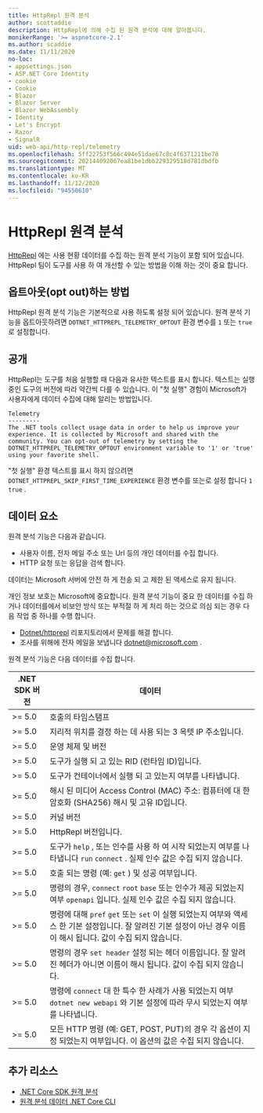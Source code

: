 ```yaml
---
title: HttpRepl 원격 분석
author: scottaddie
description: HttpRepl에 의해 수집 된 원격 분석에 대해 알아봅니다.
monikerRange: '>= aspnetcore-2.1'
ms.author: scaddie
ms.date: 11/11/2020
no-loc:
- appsettings.json
- ASP.NET Core Identity
- cookie
- Cookie
- Blazor
- Blazor Server
- Blazor WebAssembly
- Identity
- Let's Encrypt
- Razor
- SignalR
uid: web-api/http-repl/telemetry
ms.openlocfilehash: 5ff22753f566c494e51dae67c8c4f6371211be78
ms.sourcegitcommit: 202144092067ea81be1dbb229329518d781dbdfb
ms.translationtype: MT
ms.contentlocale: ko-KR
ms.lasthandoff: 11/12/2020
ms.locfileid: "94550610"
---
```

# <a name="httprepl-telemetry"></a>HttpRepl 원격 분석

[HttpRepl](xref:web-api/http-repl) 에는 사용 현황 데이터를 수집 하는 원격 분석 기능이 포함 되어 있습니다. HttpRepl 팀이 도구를 사용 하 여 개선할 수 있는 방법을 이해 하는 것이 중요 합니다.

## <a name="how-to-opt-out"></a>옵트아웃(opt out)하는 방법

HttpRepl 원격 분석 기능은 기본적으로 사용 하도록 설정 되어 있습니다. 원격 분석 기능을 옵트아웃하려면 `DOTNET_HTTPREPL_TELEMETRY_OPTOUT` 환경 변수를 `1` 또는 `true`로 설정합니다.

## <a name="disclosure"></a>공개

HttpRepl는 도구를 처음 실행할 때 다음과 유사한 텍스트를 표시 합니다. 텍스트는 실행 중인 도구의 버전에 따라 약간씩 다를 수 있습니다. 이 "첫 실행" 경험이 Microsoft가 사용자에게 데이터 수집에 대해 알리는 방법입니다.

```console
Telemetry
---------
The .NET tools collect usage data in order to help us improve your experience. It is collected by Microsoft and shared with the community. You can opt-out of telemetry by setting the DOTNET_HTTPREPL_TELEMETRY_OPTOUT environment variable to '1' or 'true' using your favorite shell.
```

"첫 실행" 환경 텍스트를 표시 하지 않으려면 `DOTNET_HTTPREPL_SKIP_FIRST_TIME_EXPERIENCE` 환경 변수를 또는로 설정 합니다 `1` `true` .

## <a name="data-points"></a>데이터 요소

원격 분석 기능은 다음과 같습니다.

* 사용자 이름, 전자 메일 주소 또는 Url 등의 개인 데이터를 수집 합니다.
* HTTP 요청 또는 응답을 검색 합니다.

데이터는 Microsoft 서버에 안전 하 게 전송 되 고 제한 된 액세스로 유지 됩니다.

개인 정보 보호는 Microsoft에 중요합니다. 원격 분석 기능이 중요 한 데이터를 수집 하거나 데이터를에서 비보안 방식 또는 부적절 하 게 처리 하는 것으로 의심 되는 경우 다음 작업 중 하나를 수행 합니다.

* [Dotnet/httprepl](https://github.com/dotnet/httprepl/issues) 리포지토리에서 문제를 해결 합니다.
* 조사를 위해에 전자 메일을 보냅니다 [dotnet@microsoft.com](mailto:dotnet@microsoft.com) .

원격 분석 기능은 다음 데이터를 수집 합니다.

| .NET SDK 버전 | 데이터 |
|--------------|------|
| >= 5.0        | 호출의 타임스탬프 |
| >= 5.0        | 지리적 위치를 결정 하는 데 사용 되는 3 옥텟 IP 주소입니다. |
| >= 5.0        | 운영 체제 및 버전 |
| >= 5.0        | 도구가 실행 되 고 있는 RID (런타임 ID)입니다. |
| >= 5.0        | 도구가 컨테이너에서 실행 되 고 있는지 여부를 나타냅니다. |
| >= 5.0        | 해시 된 미디어 Access Control (MAC) 주소: 컴퓨터에 대 한 암호화 (SHA256) 해시 및 고유 ID입니다. |
| >= 5.0        | 커널 버전 |
| >= 5.0        | HttpRepl 버전입니다. |
| >= 5.0        | 도구가 `help` , 또는 인수를 사용 하 여 시작 되었는지 여부를 나타냅니다 `run` `connect` . 실제 인수 값은 수집 되지 않습니다. |
| >= 5.0        | 호출 되는 명령 (예: `get` ) 및 성공 여부입니다. |
| >= 5.0        | 명령의 경우, `connect` `root` `base` 또는 인수가 제공 되었는지 여부 `openapi` 입니다. 실제 인수 값은 수집 되지 않습니다. |
| >= 5.0        | 명령에 대해 `pref` `get` 또는 `set` 이 실행 되었는지 여부와 액세스 한 기본 설정입니다. 잘 알려진 기본 설정이 아닌 경우 이름이 해시 됩니다. 값이 수집 되지 않습니다. |
| >= 5.0        | 명령의 경우 `set header` 설정 되는 헤더 이름입니다. 잘 알려진 헤더가 아니면 이름이 해시 됩니다. 값이 수집 되지 않습니다. |
| >= 5.0        | 명령에 `connect` 대 한 특수 한 사례가 사용 되었는지 여부 `dotnet new webapi` 와 기본 설정에 따라 무시 되었는지 여부를 나타냅니다. |
| >= 5.0        | 모든 HTTP 명령 (예: GET, POST, PUT)의 경우 각 옵션이 지정 되었는지 여부입니다. 이 옵션의 값은 수집 되지 않습니다. |

## <a name="additional-resources"></a>추가 리소스

* [.NET Core SDK 원격 분석](/dotnet/core/tools/telemetry)
* [원격 분석 데이터 .NET Core CLI](https://dotnet.microsoft.com/platform/telemetry)
